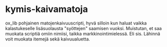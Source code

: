# kymis-kaivamatoja
ox_lib pohjainen matojenkaivuuscripti, hyvä silloin kun haluat vaikka kalastukeselle lisäsuolausta "syöttejen" saamisen vuoksi. Muistutan, et saa muokata scriptiä omiin nimiisi, taikka markkinointimielessä. Eli sis. Lähinnä voit muokata itemejä sekä kaivuualuetta.

